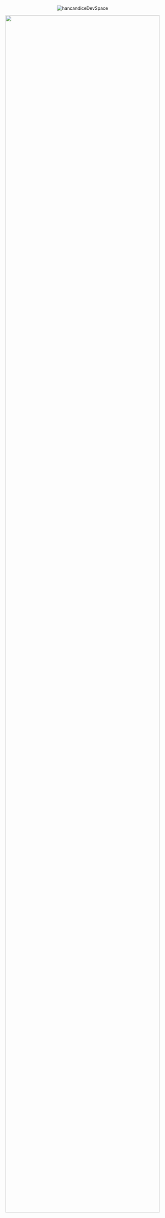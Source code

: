 <div align="center">
<br>

![hancandiceDevSpace](https://capsule-render.vercel.app/api?type=waving&height=200&text=hancandiceDevSpace&fontAlign=50&fontAlignY=40&color=gradient)

<!-- <a href="https://github.com/anuraghazra/github-readme-stats">
  <img src="https://github-readme-stats.vercel.app/api?username=hancandice&show_icons=true&theme=material-palenight&hide_border=true&bg_color=20232a&icon_color=E3E3E3A8&text_color=fff&title_color=D6C595" width=98% />
</a> -->
<a href="https://github.com/ashutosh00710/github-readme-activity-graph">
<img src="https://github-readme-activity-graph.cyclic.app/graph?username=hancandice&theme=dracula&bg_color=20232a&hide_border=true&line=D6C595&color=D6C595" width=98%/>
</a>

<!--
**hancandice/hancandice** is a ✨ _special_ ✨ repository because its `README.md` (this file) appears on your GitHub profile.

Here are some ideas to get you started:

- 🔭 I’m currently working on ...
- 🌱 I’m currently learning ...
- 👯 I’m looking to collaborate on ...
- 🤔 I’m looking for help with ...
- 💬 Ask me about ...
- 📫 How to reach me: ...
- 😄 Pronouns: ...
- ⚡ Fun fact: ...
  -->
